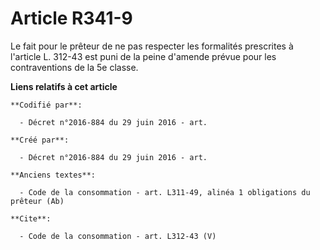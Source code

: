 # Article R341-9

Le fait pour le prêteur de ne pas respecter les formalités prescrites à l'article L. 312-43 est puni de la peine d'amende
prévue pour les contraventions de la 5e classe.

**Liens relatifs à cet article**

	**Codifié par**:

	  - Décret n°2016-884 du 29 juin 2016 - art.

	**Créé par**:

	  - Décret n°2016-884 du 29 juin 2016 - art.

	**Anciens textes**:

	  - Code de la consommation - art. L311-49, alinéa 1 obligations du prêteur (Ab)

	**Cite**:

	  - Code de la consommation - art. L312-43 (V)
